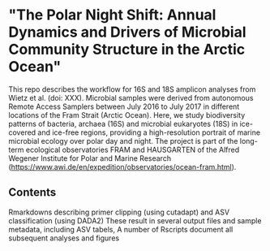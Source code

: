 # "The Polar Night Shift: Annual Dynamics and Drivers of Microbial Community Structure in the Arctic Ocean"

This repo describes the workflow for 16S and 18S amplicon analyses from Wietz et al. (doi: XXX). Microbial samples were derived from autonomous Remote Access Samplers between July 2016 to July 2017 in different locations of the Fram Strait (Arctic Ocean). Here, we study biodiversity patterns of bacteria, archaea (16S) and microbial eukaryotes (18S) in ice-covered and ice-free regions, providing a high-resolution portrait of marine microbial ecology over polar day and night. The project is part of the long-term ecological observatories FRAM and HAUSGARTEN of the Alfred Wegener Institute for Polar and Marine Research (https://www.awi.de/en/expedition/observatories/ocean-fram.html). 

## Contents
Rmarkdowns describing primer clipping (using cutadapt) and ASV classification (using DADA2) 
These result in several output files and sample metadata, including ASV tabels, 
A number of Rscripts document all subsequent analyses and figures
